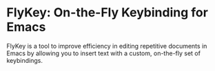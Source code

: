 # FlyKey: On-the-Fly Keybinding for Emacs

FlyKey is a tool to improve efficiency in editing repetitive documents
in Emacs by allowing you to insert text with a custom, on-the-fly set
of keybindings.
